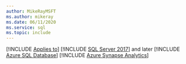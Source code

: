 ```yaml
---
author: MikeRayMSFT
ms.author: mikeray
ms.date: 06/11/2020
ms.service: sql
ms.topic: include
---
```


[!INCLUDE [Applies to](../../includes/applies-md.md)] [!INCLUDE [SQL Server 2017](_ss2017.md)] and later [!INCLUDE [Azure SQL Database](../../includes/applies-to-version/_asdb.md)] [!INCLUDE [Azure Synapse Analytics](../../includes/applies-to-version/_asa.md)]
